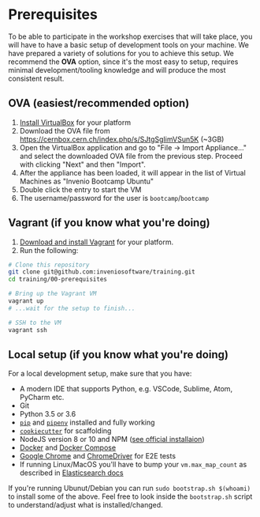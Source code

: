# Prerequisites

To be able to participate in the workshop exercises that will take place, you
will have to have a basic setup of development tools on your machine. We have
prepared a variety of solutions for you to achieve this setup. We recommend the
**OVA** option, since it's the most easy to setup, requires minimal
development/tooling knowledge and will produce the most consistent result.

## OVA (easiest/recommended option)

1. [Install VirtualBox](https://www.virtualbox.org/wiki/Downloads) for your
   platform
2. Download the OVA file from
   <https://cernbox.cern.ch/index.php/s/SJtgSgIimVSun5K> (~3GB)
3. Open the VirtualBox application and go to "File -> Import Appliance..." and
   select the downloaded OVA file from the previous step. Proceed with clicking
   "Next" and then "Import".
4. After the appliance has been loaded, it will appear in the list of Virtual
   Machines as "Invenio Bootcamp Ubuntu"
5. Double click the entry to start the VM
6. The username/password for the user is `bootcamp`/`bootcamp`

## Vagrant (if you know what you're doing)

1. [Download and install Vagrant](https://www.vagrantup.com/downloads.html) for
   your platform.
2. Run the following:

```bash
# Clone this repository
git clone git@github.com:inveniosoftware/training.git
cd training/00-prerequisites

# Bring up the Vagrant VM
vagrant up
# ...wait for the setup to finish...

# SSH to the VM
vagrant ssh
```

## Local setup (if you know what you're doing)

For a local development setup, make sure that you have:

* A modern IDE that supports Python, e.g. VSCode, Sublime, Atom, PyCharm etc.
* Git
* Python 3.5 or 3.6
* [`pip`](https://pip.pypa.io) and [`pipenv`](https://pipenv.readthedocs.io)
  installed and fully working
* [`cookiecutter`](https://cookiecutter.readthedocs.io/en/latest/installation.html)
  for scaffolding
* NodeJS version 8 or 10 and NPM ([see official
  installaion](https://nodejs.org/en/download/))
* [Docker](https://docs.docker.com/install/) and [Docker
  Compose](https://docs.docker.com/compose/install/)
* [Google Chrome](https://www.google.com/chrome/) and
  [ChromeDriver](http://chromedriver.chromium.org/getting-started) for E2E
  tests
* If running Linux/MacOS you'll have to bump your `vm.max_map_count` as
  described in [Elasticsearch
  docs](https://www.elastic.co/guide/en/elasticsearch/reference/current/vm-max-map-count.html)

If you're running Ubunut/Debian you can run `sudo bootstrap.sh $(whoami)` to
install some of the above. Feel free to look inside the `bootstrap.sh` script
to understand/adjust what is installed/changed.
